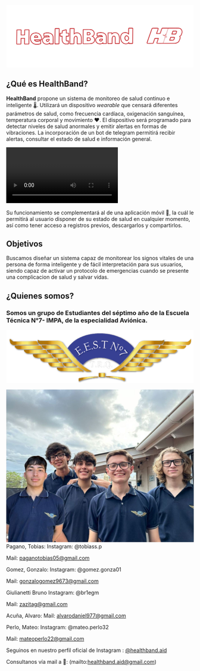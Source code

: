 ![HealthBand](https://github.com/impatrq/healthband/blob/main/assets/logo%20completo.png)

## ¿Qué es HealthBand?

**HealthBand** propone un sistema de monitoreo de salud continuo e inteligente :thermometer:. Utilizará un dispositivo *wearable* que censará diferentes parámetros de salud, como frecuencia cardíaca, oxigenación sanguínea, temperatura corporal y movimiento :heart:. El dispositivo será programado para detectar niveles de salud anormales y emitir alertas en formas de vibraciones. La incorporación de un bot de telegram permitirá recibir alertas, consultar el estado de salud e información general.


![HealthBot](https://github.com/impatrq/healthband/blob/main/assets/bot%20de%20telegram.mp4)


Su funcionamiento se complementará al de una aplicación móvil :iphone:, la cuál le permitirá al usuario disponer de su estado de salud en cualquier momento, así como tener acceso a registros previos, descargarlos y compartirlos.



## Objetivos

Buscamos diseñar un sistema capaz de monitorear los signos vitales de una persona de forma inteligente y de fácil interpretación para sus usuarios,  siendo capaz de activar un protocolo de emergencias cuando se presente una complicacion de salud y salvar vidas. 

## ¿Quienes somos?

### Somos un grupo de Estudiantes del séptimo año de la **Escuela Técnica N°7- IMPA**, de la especialidad **Aviónica**.
![Escudo](logo.png)


![foto grupal](assets/fotogrupal.jpg)
Pagano, Tobias: 
Instagram: @tobiass.p

Mail: paganotobias05@gmail.com



Gomez, Gonzalo:
Instagram: @gomez.gonza01

Mail: gonzalogomez9673@gmail.com



Giulianetti Bruno
Instagram: @br1egm

Mail: zazitag@gmail.com



Acuña, Alvaro:
Mail: alvarodaniel977@gmail.com



Perlo, Mateo:
Instagram: @mateo.perlo32

Mail: mateoperlo22@gmail.com


Seguinos en nuestro perfil oficial de Instagram : [@healthband.aid](https://www.instagram.com/healthband.aid/)

Consultanos vía mail a 📧: (mailto:healthband.aid@gmail.com) 
